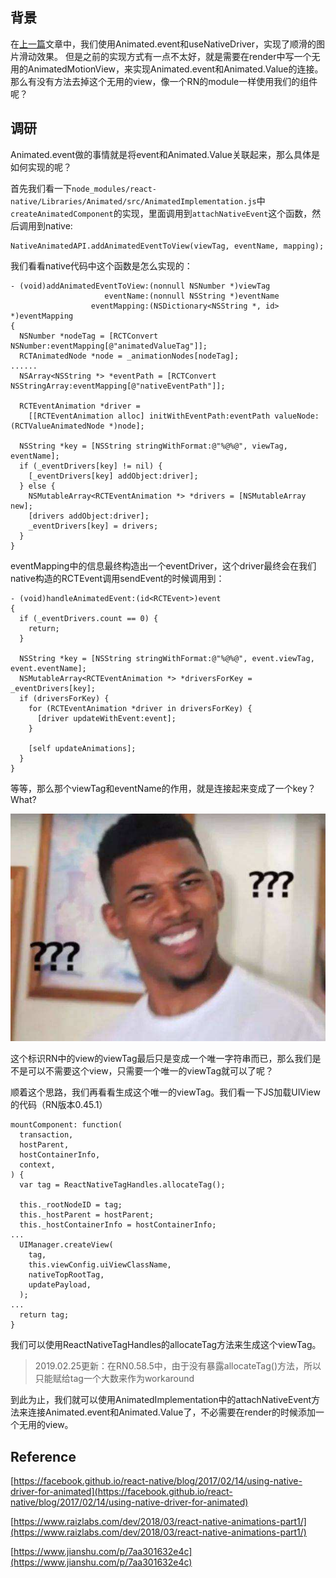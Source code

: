 ## 背景

在[上一篇](./motion-event.md)文章中，我们使用Animated.event和useNativeDriver，实现了顺滑的图片滑动效果。
但是之前的实现方式有一点不太好，就是需要在render中写一个无用的AnimatedMotionView，来实现Animated.event和Animated.Value的连接。那么有没有方法去掉这个无用的view，像一个RN的module一样使用我们的组件呢？

## 调研

Animated.event做的事情就是将event和Animated.Value关联起来，那么具体是如何实现的呢？

首先我们看一下`node_modules/react-native/Libraries/Animated/src/AnimatedImplementation.js`中`createAnimatedComponent`的实现，里面调用到`attachNativeEvent`这个函数，然后调用到native:
```
NativeAnimatedAPI.addAnimatedEventToView(viewTag, eventName, mapping);
```
我们看看native代码中这个函数是怎么实现的：
```
- (void)addAnimatedEventToView:(nonnull NSNumber *)viewTag
                     eventName:(nonnull NSString *)eventName
                  eventMapping:(NSDictionary<NSString *, id> *)eventMapping
{
  NSNumber *nodeTag = [RCTConvert NSNumber:eventMapping[@"animatedValueTag"]];
  RCTAnimatedNode *node = _animationNodes[nodeTag];
......
  NSArray<NSString *> *eventPath = [RCTConvert NSStringArray:eventMapping[@"nativeEventPath"]];

  RCTEventAnimation *driver =
    [[RCTEventAnimation alloc] initWithEventPath:eventPath valueNode:(RCTValueAnimatedNode *)node];

  NSString *key = [NSString stringWithFormat:@"%@%@", viewTag, eventName];
  if (_eventDrivers[key] != nil) {
    [_eventDrivers[key] addObject:driver];
  } else {
    NSMutableArray<RCTEventAnimation *> *drivers = [NSMutableArray new];
    [drivers addObject:driver];
    _eventDrivers[key] = drivers;
  }
}
```
eventMapping中的信息最终构造出一个eventDriver，这个driver最终会在我们native构造的RCTEvent调用sendEvent的时候调用到：
```
- (void)handleAnimatedEvent:(id<RCTEvent>)event
{
  if (_eventDrivers.count == 0) {
    return;
  }

  NSString *key = [NSString stringWithFormat:@"%@%@", event.viewTag, event.eventName];
  NSMutableArray<RCTEventAnimation *> *driversForKey = _eventDrivers[key];
  if (driversForKey) {
    for (RCTEventAnimation *driver in driversForKey) {
      [driver updateWithEvent:event];
    }

    [self updateAnimations];
  }
}
```

等等，那么那个viewTag和eventName的作用，就是连接起来变成了一个key？What?

![黑人问号脸](./images/hrwhl.jpeg)

这个标识RN中的view的viewTag最后只是变成一个唯一字符串而已，那么我们是不是可以不需要这个view，只需要一个唯一的viewTag就可以了呢？

顺着这个思路，我们再看看生成这个唯一的viewTag。我们看一下JS加载UIView的代码（RN版本0.45.1）
```
mountComponent: function(
  transaction,
  hostParent,
  hostContainerInfo,
  context,
) {
  var tag = ReactNativeTagHandles.allocateTag();

  this._rootNodeID = tag;
  this._hostParent = hostParent;
  this._hostContainerInfo = hostContainerInfo;
...
  UIManager.createView(
    tag,
    this.viewConfig.uiViewClassName,
    nativeTopRootTag,
    updatePayload,
  );
...
  return tag;
}
```
我们可以使用ReactNativeTagHandles的allocateTag方法来生成这个viewTag。

> 2019.02.25更新：在RN0.58.5中，由于没有暴露allocateTag()方法，所以只能赋给tag一个大数来作为workaround

到此为止，我们就可以使用AnimatedImplementation中的attachNativeEvent方法来连接Animated.event和Animated.Value了，不必需要在render的时候添加一个无用的view。


## Reference

[https://facebook.github.io/react-native/blog/2017/02/14/using-native-driver-for-animated](https://facebook.github.io/react-native/blog/2017/02/14/using-native-driver-for-animated)

[https://www.raizlabs.com/dev/2018/03/react-native-animations-part1/](https://www.raizlabs.com/dev/2018/03/react-native-animations-part1/)

[https://www.jianshu.com/p/7aa301632e4c](https://www.jianshu.com/p/7aa301632e4c)